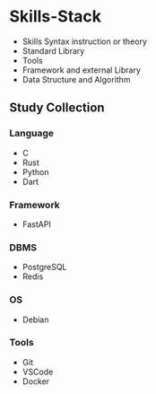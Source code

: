 # Skills-Stack

- Skills Syntax instruction or theory
- Standard Library
- Tools
- Framework and external Library
- Data Structure and Algorithm

## Study Collection

### Language

- C
- Rust
- Python
- Dart

### Framework

- FastAPI

### DBMS

- PostgreSQL
- Redis

### OS

- Debian

### Tools

- Git
- VSCode
- Docker
